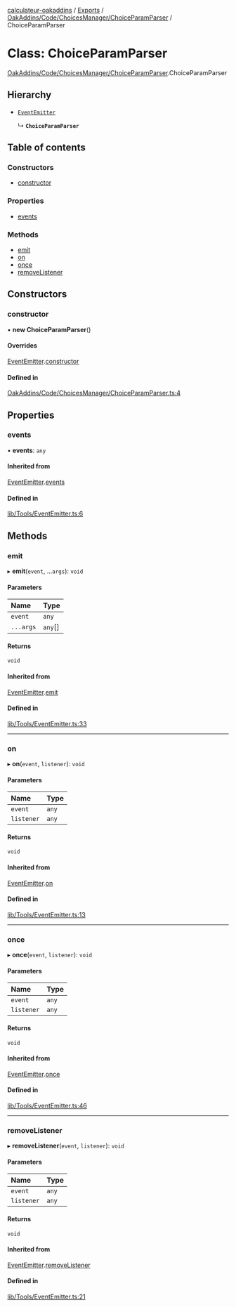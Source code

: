 [calculateur-oakaddins](../README.md) / [Exports](../modules.md) / [OakAddins/Code/ChoicesManager/ChoiceParamParser](../modules/oakaddins_code_choicesmanager_choiceparamparser.md) / ChoiceParamParser

# Class: ChoiceParamParser

[OakAddins/Code/ChoicesManager/ChoiceParamParser](../modules/oakaddins_code_choicesmanager_choiceparamparser.md).ChoiceParamParser

## Hierarchy

- [`EventEmitter`](lib_tools_eventemitter.eventemitter.md)

  ↳ **`ChoiceParamParser`**

## Table of contents

### Constructors

- [constructor](oakaddins_code_choicesmanager_choiceparamparser.choiceparamparser.md#constructor)

### Properties

- [events](oakaddins_code_choicesmanager_choiceparamparser.choiceparamparser.md#events)

### Methods

- [emit](oakaddins_code_choicesmanager_choiceparamparser.choiceparamparser.md#emit)
- [on](oakaddins_code_choicesmanager_choiceparamparser.choiceparamparser.md#on)
- [once](oakaddins_code_choicesmanager_choiceparamparser.choiceparamparser.md#once)
- [removeListener](oakaddins_code_choicesmanager_choiceparamparser.choiceparamparser.md#removelistener)

## Constructors

### constructor

• **new ChoiceParamParser**()

#### Overrides

[EventEmitter](lib_tools_eventemitter.eventemitter.md).[constructor](lib_tools_eventemitter.eventemitter.md#constructor)

#### Defined in

[OakAddins/Code/ChoicesManager/ChoiceParamParser.ts:4](https://github.com/P0ulpy/Configurateur-OakAddins/blob/cf4ecab/src/OakAddins/Code/ChoicesManager/ChoiceParamParser.ts#L4)

## Properties

### events

• **events**: `any`

#### Inherited from

[EventEmitter](lib_tools_eventemitter.eventemitter.md).[events](lib_tools_eventemitter.eventemitter.md#events)

#### Defined in

[lib/Tools/EventEmitter.ts:6](https://github.com/P0ulpy/Configurateur-OakAddins/blob/cf4ecab/src/lib/Tools/EventEmitter.ts#L6)

## Methods

### emit

▸ **emit**(`event`, ...`args`): `void`

#### Parameters

| Name | Type |
| :------ | :------ |
| `event` | `any` |
| `...args` | `any`[] |

#### Returns

`void`

#### Inherited from

[EventEmitter](lib_tools_eventemitter.eventemitter.md).[emit](lib_tools_eventemitter.eventemitter.md#emit)

#### Defined in

[lib/Tools/EventEmitter.ts:33](https://github.com/P0ulpy/Configurateur-OakAddins/blob/cf4ecab/src/lib/Tools/EventEmitter.ts#L33)

___

### on

▸ **on**(`event`, `listener`): `void`

#### Parameters

| Name | Type |
| :------ | :------ |
| `event` | `any` |
| `listener` | `any` |

#### Returns

`void`

#### Inherited from

[EventEmitter](lib_tools_eventemitter.eventemitter.md).[on](lib_tools_eventemitter.eventemitter.md#on)

#### Defined in

[lib/Tools/EventEmitter.ts:13](https://github.com/P0ulpy/Configurateur-OakAddins/blob/cf4ecab/src/lib/Tools/EventEmitter.ts#L13)

___

### once

▸ **once**(`event`, `listener`): `void`

#### Parameters

| Name | Type |
| :------ | :------ |
| `event` | `any` |
| `listener` | `any` |

#### Returns

`void`

#### Inherited from

[EventEmitter](lib_tools_eventemitter.eventemitter.md).[once](lib_tools_eventemitter.eventemitter.md#once)

#### Defined in

[lib/Tools/EventEmitter.ts:46](https://github.com/P0ulpy/Configurateur-OakAddins/blob/cf4ecab/src/lib/Tools/EventEmitter.ts#L46)

___

### removeListener

▸ **removeListener**(`event`, `listener`): `void`

#### Parameters

| Name | Type |
| :------ | :------ |
| `event` | `any` |
| `listener` | `any` |

#### Returns

`void`

#### Inherited from

[EventEmitter](lib_tools_eventemitter.eventemitter.md).[removeListener](lib_tools_eventemitter.eventemitter.md#removelistener)

#### Defined in

[lib/Tools/EventEmitter.ts:21](https://github.com/P0ulpy/Configurateur-OakAddins/blob/cf4ecab/src/lib/Tools/EventEmitter.ts#L21)
